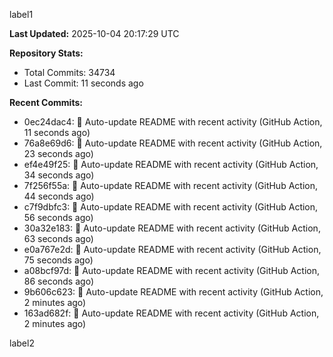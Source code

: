 
label1 
<!-- ACTIVITY_START -->
**Last Updated:** 2025-10-04 20:17:29 UTC

**Repository Stats:**
- Total Commits: 34734
- Last Commit: 11 seconds ago

**Recent Commits:**
- 0ec24dac4: 🤖 Auto-update README with recent activity (GitHub Action, 11 seconds ago)
- 76a8e69d6: 🤖 Auto-update README with recent activity (GitHub Action, 23 seconds ago)
- ef4e49f25: 🤖 Auto-update README with recent activity (GitHub Action, 34 seconds ago)
- 7f256f55a: 🤖 Auto-update README with recent activity (GitHub Action, 44 seconds ago)
- c7f9dbfc3: 🤖 Auto-update README with recent activity (GitHub Action, 56 seconds ago)
- 30a32e183: 🤖 Auto-update README with recent activity (GitHub Action, 63 seconds ago)
- e0a767e2d: 🤖 Auto-update README with recent activity (GitHub Action, 75 seconds ago)
- a08bcf97d: 🤖 Auto-update README with recent activity (GitHub Action, 86 seconds ago)
- 9b606c623: 🤖 Auto-update README with recent activity (GitHub Action, 2 minutes ago)
- 163ad682f: 🤖 Auto-update README with recent activity (GitHub Action, 2 minutes ago)
<!-- ACTIVITY_END -->

label2
